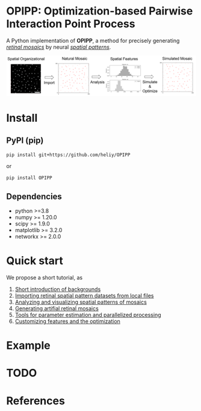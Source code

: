 # OPIPP: Optimization-based Pairwise Interaction Point Process

A Python implementation of **OPIPP**, a method for precisely generating [*retinal mosaics*](tutorial/0.background.md#retinal-mosaic) by  neural [*spatial patterns*](tutorial/0.background.md#spatial-pattern-analysis). 

![overview](tutorial/imgs/rm-overview.png)


# Install

## PyPI (pip)

```console
pip install git+https://github.com/heliy/OPIPP
```

or 

```console
pip install OPIPP
```

## Dependencies

- python >=3.8
- numpy >= 1.20.0
- scipy >= 1.9.0
- matplotlib >= 3.2.0
- networkx >= 2.0.0
 

# Quick start

We propose a short tutorial, as
1. [Short introduction of backgrounds](tutorial/0.background.md)
2. [Importing retinal spatial pattern datasets from local files](tutorial/1.import.md)
3. [Analyzing and visualizing spatial patterns of mosaics](tutorial/2.analysis.md)
4. [Generating artifial retinal mosaics](tutorial/3.simulation.md)
5. [Tools for parameter estimation and parallelized processing](tutorial/4.external_tools.md)
6. [Customizing features and the optimization](tutorial/5.extension.md)

# Example

# TODO

# References


